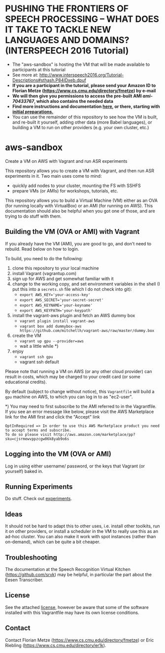 # PUSHING THE FRONTIERS OF SPEECH PROCESSING – WHAT DOES IT TAKE TO TACKLE NEW LANGUAGES AND DOMAINS? (INTERSPEECH 2016 Tutorial)

- The "aws-sandbox" is hosting the VM that will be made available to participants at this tutorial
- See more at: <http://www.interspeech2016.org/Tutorial-Descriptions#sthash.P84IDxeb.dpuf>
- **If you are a participant in the tutorial, please send your Amazon ID to Florian Metze (<https://www.cs.cmu.edu/directory/fmetze>) by e-mail**
- **We will then give you permissions to access the pre-built AMI _ami-70433767_, which also contains the needed data**
- **Find more instructions and documentation [here](http://speechkitchen.org/interspeech-haitian-demo-vm/), or there, starting with [initial preparations.](IS2016-Preparing.md)**
- You can use the remainder of this repository to see how the VM is built, and re-built it yourself, adding other data (more Babel languages), or building a VM to run on other providers (e.g. your own cluster, etc.)

# aws-sandbox

Create a VM on AWS with Vagrant and run ASR experiments


This repository allows you to create a VM with Vagrant, and then
run ASR experiments in it. Two main uses come to mind:

- quickly add nodes to your cluster, mounting the FS with SSHFS
- prepare VMs (or AMIs) for workshops, tutorials, etc.

This repository allows you to build a Virtual Machine (VM) either as an OVA
(for running locally with VirtualBox) or an AMI (for running on AWS).
This documentation should also be helpful when you got one of those, and are 
trying to do stuff with them.


## Building the VM (OVA or AMI) with Vagrant

If you already have the VM (AMI), you are good to go, and don't need to rebuild.
Read below on how to login.

To build, you need to do the following:

1. clone this repository to your local machine
2. install Vagrant (vagrantup.com)
3. sign up for AWS and get somewhat familiar with it
4. change to the working copy, and set environment variables in the shell (I put this into a `secrets.sh` file which I do not check into git):
   - `export AWS_KEY='your-access-key'`
   - `export AWS_SECRET='your-secret-secret'`
   - `export AWS_KEYNAME='your-keyname'`
   - `export AWS_KEYPATH='your-keypath'`
5. install the vagrant-aws plugin and fetch an AWS dummy box
   - `vagrant plugin install vagrant-aws`
   - `vagrant box add dummybox-aws https://github.com/mitchellh/vagrant-aws/raw/master/dummy.box`
6. create the VM
   - `vagrant up gpu --provider=aws`
   - wait a little while *)
7. enjoy
   - `vagrant ssh gpu`
   - vagrant ssh default

Please note that running a VM on AWS (or any other cloud provider) can result in costs, which
may be charged to your credit card (or some educational credits).

By default (subject to change without notice), this `Vagrantfile` will build a `gpu` machine
on AWS, to which you can log in to as "ec2-user".

*) You may need to first subscribe to the AMI referred to in the Vagrantfile. If you see an
error message like below, please visit the AWS Marketplace link for the AMI first and click
the "Accept" link 

    OptInRequired => In order to use this AWS Marketplace product you need to accept terms and subscribe.
    To do so please visit http://aws.amazon.com/marketplace/pp?sku=cjsrmewvppzcgw06k8yab9o6s 


## Logging into the VM (OVA or AMI)

Log in using either username/ password, or the keys that Vagrant (or yourself) baked in.


## Running Experiments

Do stuff. Check out [experiments](IS2016-Experiments.md).


## Ideas

It should not be hard to adapt this to other uses, i.e. install other toolkits, run it
on other providers, or install a scheduler in the VM to really use this as an ad-hoc cluster.
You can also make it work with spot instances (rather than on-demand), which can be quite
a bit cheaper.


## Troubleshooting

The documentation at the Speech Recognition Virtual Kitchen (<https://github.com/srvk>)
may be helpful, in particular the part about the Eesen Transcriber.


## License

See the attached [license](LICENSE), however be aware that some of the software installed with this Vagrantfile may have its own license conditions.


## Contact

Contact Florian Metze (<https://www.cs.cmu.edu/directory/fmetze>) or 
Eric Riebling (<https://www.cs.cmu.edu/directory/er1k>). 
